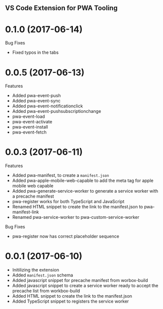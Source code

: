## VS Code Extension for PWA Tooling

<a name="0.1.0"></a>
# 0.1.0 (2017-06-14)

Bug Fixes
* Fixed typos in the tabs

<a name="0.0.5"></a>
# 0.0.5 (2017-06-13)

Features
* Added pwa-event-push
* Added pwa-event-sync
* Added pwa-event-notificationclick
* Added pwa-event-pushsubscriptionchange
* pwa-event-load
* pwa-event-activate
* pwa-event-install
* pwa-event-fetch

<a name="0.0.3"></a>
# 0.0.3 (2017-06-11)

Features
* Added pwa-manifest, to create a `manifest.json`
* Added pwa-apple-mobile-web-capable to add the meta tag for apple mobile web capable
* Added pwa-generate-service-worker to generate a service worker with a precache manifest
* pwa-register works for both TypeScript and JavaScript
* Renamed HTML snippet to create the link to the manifest.json to pwa-manifest-link
* Renamed pwa-service-worker to pwa-custom-service-worker

Bug Fixes
* pwa-register now has correct placeholder sequence

<a name="0.0.1"></a>
# 0.0.1 (2017-06-10)

* Initilizing the extension
* Added `manifest.json` schema
* Added javascript snippet for precache manifest from worbox-build
* Added javascript snippet to create a service worker ready to accept the precache list from workbox-build
* Added HTML snippet to create the link to the manifest.json
* Added TypeScript snippet to registers the service worker
